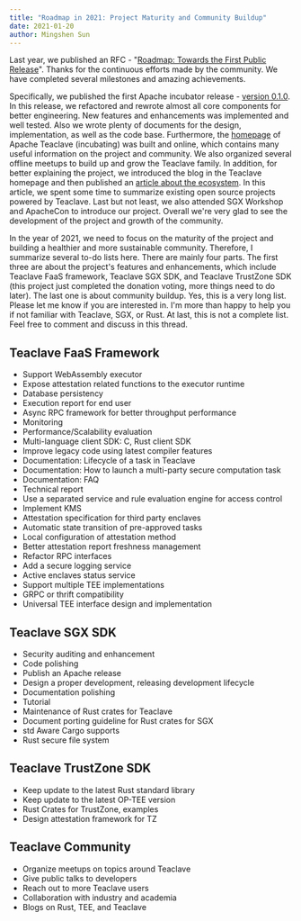 ```yaml
---
title: "Roadmap in 2021: Project Maturity and Community Buildup"
date: 2021-01-20
author: Mingshen Sun
---
```


Last year, we published an RFC - "[Roadmap: Towards the First Public Release](https://github.com/apache/incubator-teaclave/issues/121)". Thanks
for the continuous efforts made by the community. We have completed several
milestones and amazing achievements.

Specifically, we published the first Apache incubator release - [version 0.1.0](https://teaclave.apache.org/blog/2020-10-21-announcing-teaclave-0-1-0/). In this release, we refactored and rewrote almost all core components for
better engineering. New features and enhancements was implemented and well
tested. Also we wrote plenty of documents for the design, implementation, as
well as the code base. Furthermore, the [homepage](https://teaclave.apache.org/)
of Apache Teaclave (incubating) was built and online, which contains many
useful information on the project and community. We also organized several
offline meetups to build up and grow the Teaclave family. In addition, for
better explaining the project, we introduced the blog in the Teaclave homepage
and then published an [article about the ecosystem](https://teaclave.apache.org/blog/2020-12-08-teaclave-ecosystem/).
In this article, we spent some time to summarize existing open source projects
powered by Teaclave. Last but not least, we also attended SGX Workshop and
ApacheCon to introduce our project. Overall we're very glad to see the
development of the project and growth of the community.

In the year of 2021, we need to focus on the maturity of the project and
building a healthier and more sustainable community. Therefore, I summarize
several to-do lists here. There are mainly four parts. The first three are about
the project's features and enhancements, which include Teaclave FaaS framework,
Teaclave SGX SDK, and Teaclave TrustZone SDK (this project just completed the
donation voting, more things need to do later). The last one is about community
buildup. Yes, this is a very long list. Please let me know if you are interested
in. I'm more than happy to help you if not familiar with Teaclave, SGX, or Rust.
At last, this is not a complete list. Feel free to comment and discuss in this
thread.

## Teaclave FaaS Framework

  - Support WebAssembly executor
  - Expose attestation related functions to the executor runtime
  - Database persistency
  - Execution report for end user
  - Async RPC framework for better throughput performance
  - Monitoring
  - Performance/Scalability evaluation
  - Multi-language client SDK: C, Rust client SDK
  - Improve legacy code using latest compiler features
  - Documentation: Lifecycle of a task in Teaclave
  - Documentation: How to launch a multi-party secure computation task
  - Documentation: FAQ
  - Technical report
  - Use a separated service and rule evaluation engine for access control
  - Implement KMS
  - Attestation specification for third party enclaves
  - Automatic state transition of pre-approved tasks
  - Local configuration of attestation method
  - Better attestation report freshness management
  - Refactor RPC interfaces
  - Add a secure logging service
  - Active enclaves status service
  - Support multiple TEE implementations
  - GRPC or thrift compatibility
  - Universal TEE interface design and implementation

## Teaclave SGX SDK

  - Security auditing and enhancement
  - Code polishing
  - Publish an Apache release
  - Design a proper development, releasing development lifecycle
  - Documentation polishing
  - Tutorial
  - Maintenance of Rust crates for Teaclave
  - Document porting guideline for Rust crates for SGX
  - std Aware Cargo supports
  - Rust secure file system

## Teaclave TrustZone SDK

  - Keep update to the latest Rust standard library
  - Keep update to the latest OP-TEE version
  - Rust Crates for TrustZone, examples
  - Design attestation framework for TZ

## Teaclave Community

  - Organize meetups on topics around Teaclave
  - Give public talks to developers
  - Reach out to more Teaclave users
  - Collaboration with industry and academia
  - Blogs on Rust, TEE, and Teaclave
